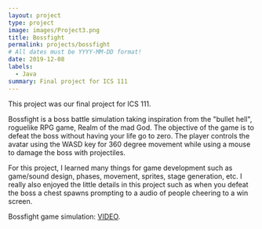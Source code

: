 ```yaml
---
layout: project
type: project
image: images/Project3.png
title: Bossfight
permalink: projects/bossfight
# All dates must be YYYY-MM-DD format!
date: 2019-12-08
labels:
  - Java
summary: Final project for ICS 111
---
```


This project was our final project for ICS 111. 

Bossfight is a boss battle simulation taking inspiration from the "bullet hell", roguelike RPG game, Realm of the mad God. The objective of the game is to defeat the boss without having your life go to zero. The player controls the avatar using the WASD key for 360 degree movement while using a mouse to damage the boss with projectiles.

For this project, I learned many things for game development such as game/sound design, phases, movement, sprites, stage generation, etc. I really also enjoyed the little details in this project such as when you defeat the boss a chest spawns prompting to a audio of people cheering to a win screen. 

Bossfight game simulation: [VIDEO](https://www.youtube.com/watch?v=SlITrvhPBaU).


